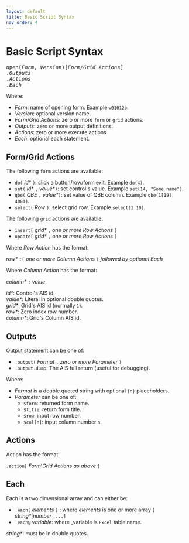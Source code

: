 ```yaml
---
layout: default
title: Basic Script Syntax
nav_order: 4
---
```


<link href="assets/prism-dark.min.css" rel="stylesheet" />
<link href="assets/style.css" rel="stylesheet">
<script src="assets/prism-core.min.js"></script>
<script src="assets/prism-cql.js"></script>

# Basic Script Syntax

<pre>
open(<i>Form</i>, <i>Version</i>)[<i>Form/Grid Actions</i>]
.<i>Outputs</i>
.<i>Actions</i>
.<i>Each</i>
</pre>

Where:

- _Form_: name of opening form.  Example `w01012b`.
- _Version_: optional version name.
- _Form/Grid Actions_: zero or more `form` or `grid` actions.
- _Outputs_: zero or more output definitions.
- _Actions_: zero or more execute actions.
- _Each_: optional each statement.

## Form/Grid Actions

The following `form` actions are available:

- `do(` _id*_ `)`: click a button/row/form exit.  Example `do(4)`.
- `set(` _id*_ `,` _value*_`)`: set control's value.  Example `set(14, "Some name")`.
- `qbe(` _QBE_ `,` _value*_`)`: set value of QBE column.  Example `qbe(1[19], 4001)`.
- `select(` _Row_ `)`: select grid row.  Example `select(1.10)`.

The following `grid` actions are available:

- `insert[` _grid*_ `,` _one or more Row Actions_ `]`
- `update[` _grid*_ `,` _one or more Row Actions_ `]`

Where _Row Action_ has the format:

_row*_ `:(` _one or more Column Actions_ `)` _followed by optional Each_

Where _Column Action_ has the format:

_column*_ `:` _value_

_id*_: Control's AIS id.  
_value*_: Literal in optional double quotes.  
_grid*_: Grid's AIS id (normally `1`).  
_row*_: Zero index row number.  
_column*_: Grid's Column AIS id.

## Outputs

Output statement can be one of:

- `.output(` _Format_ `,` _zero or more Parameter_ `)`
- `.output.dump`. The AIS full return (useful for debugging).

Where:

- _Format_ is a double quoted string with optional `{n}` placeholders.
- _Parameter_ can be one of:
  - `$form`: returned form name.
  - `$title`: return form title.
  - `$row`: input row number.
  - `$col[n]`: input column number `n`.

## Actions

Action has the format:

`.action[` _Form\Grid Actions as above_ `]`

## Each

Each is a two dimensional array and can either be:

- `.each[` _elements_ `]` : where _elements_ is one or more array `[` _string*_|_number_ `,...]`
- `.each@` _variable_: where _variable is `Excel` table name.

_string*_: must be in double quotes.
